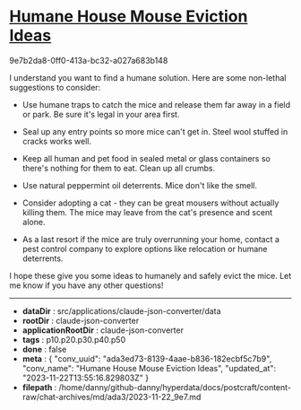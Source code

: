 # [Humane House Mouse Eviction Ideas](https://claude.ai/chat/ada3ed73-8139-4aae-b836-182ecbf5c7b9)

9e7b2da8-0ff0-413a-bc32-a027a683b148

I understand you want to find a humane solution. Here are some non-lethal suggestions to consider:

- Use humane traps to catch the mice and release them far away in a field or park. Be sure it's legal in your area first. 

- Seal up any entry points so more mice can't get in. Steel wool stuffed in cracks works well.

- Keep all human and pet food in sealed metal or glass containers so there's nothing for them to eat. Clean up all crumbs.

- Use natural peppermint oil deterrents. Mice don't like the smell. 

- Consider adopting a cat - they can be great mousers without actually killing them. The mice may leave from the cat's presence and scent alone.

- As a last resort if the mice are truly overrunning your home, contact a pest control company to explore options like relocation or humane deterrents.

I hope these give you some ideas to humanely and safely evict the mice. Let me know if you have any other questions!

---

* **dataDir** : src/applications/claude-json-converter/data
* **rootDir** : claude-json-converter
* **applicationRootDir** : claude-json-converter
* **tags** : p10.p20.p30.p40.p50
* **done** : false
* **meta** : {
  "conv_uuid": "ada3ed73-8139-4aae-b836-182ecbf5c7b9",
  "conv_name": "Humane House Mouse Eviction Ideas",
  "updated_at": "2023-11-22T13:55:16.829803Z"
}
* **filepath** : /home/danny/github-danny/hyperdata/docs/postcraft/content-raw/chat-archives/md/ada3/2023-11-22_9e7.md
